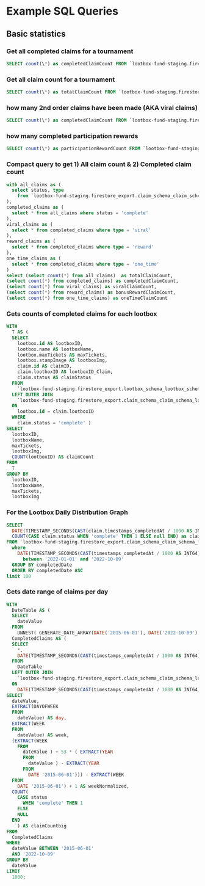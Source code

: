 # Example SQL Queries

## Basic statistics

### Get all completed claims for a tournament

```sql
SELECT count(\*) as completedClaimCount FROM `lootbox-fund-staging.firestore_export.claim_schema_claim_schema_latest` WHERE tournamentId = 'AIAHWvJhavPDQP2WqAt1' and status = 'complete'
```

### Get all claim count for a tournament

```sql
SELECT count(\*) as totalClaimCount FROM `lootbox-fund-staging.firestore_export.claim_schema_claim_schema_latest` WHERE tournamentId = 'AIAHWvJhavPDQP2WqAt1'
```

### how many 2nd order claims have been made (AKA viral claims)

```sql
SELECT count(\*) as completedClaimCount FROM `lootbox-fund-staging.firestore_export.claim_schema_claim_schema_latest` WHERE tournamentId = 'AIAHWvJhavPDQP2WqAt1' and status = 'complete' and type = 'reward'
```

### how many completed participation rewards

```sql
SELECT count(\*) as participationRewardCount FROM `lootbox-fund-staging.firestore_export.claim_schema_claim_schema_latest` WHERE tournamentId = 'AIAHWvJhavPDQP2WqAt1' and status = 'complete' and type = 'one_time'
```

### Compact query to get 1) All claim count & 2) Completed claim count

```sql
with all_claims as (
  select status, type
    from `lootbox-fund-staging.firestore_export.claim_schema_claim_schema_latest` LIMIT 1000
),
completed_claims as (
  select * from all_claims where status = 'complete'
),
viral_claims as (
  select * from completed_claims where type = 'viral'
),
reward_claims as (
  select * from completed_claims where type = 'reward'
),
one_time_claims as (
  select * from completed_claims where type = 'one_time'
)
select (select count(*) from all_claims)  as totalClaimCount,
(select count(*) from completed_claims) as completedClaimCount,
(select count(*) from viral_claims) as viralClaimCount,
(select count(*) from reward_claims) as bonusRewardClaimCount,
(select count(*) from one_time_claims) as oneTimeClaimCount
```

### Gets counts of completed claims for each lootbox

```sql
WITH
  T AS (
  SELECT
    lootbox.id AS lootboxID,
    lootbox.name AS lootboxName,
    lootbox.maxTickets AS maxTickets,
    lootbox.stampImage AS lootboxImg,
    claim.id AS claimID,
    claim.lootboxID AS lootboxID_Claim,
    claim.status AS claimStatus
  FROM
    `lootbox-fund-staging.firestore_export.lootbox_schema_lootbox_schema_latest` AS lootbox
  LEFT OUTER JOIN
    `lootbox-fund-staging.firestore_export.claim_schema_claim_schema_latest` AS claim
  ON
    lootbox.id = claim.lootboxID
  WHERE
    claim.status = 'complete' )
SELECT
  lootboxID,
  lootboxName,
  maxTickets,
  lootboxImg,
  COUNT(lootboxID) AS claimCount
FROM
  T
GROUP BY
  lootboxID,
  lootboxName,
  maxTickets,
  lootboxImg
```

### For the Lootbox Daily Distribution Graph

```sql
SELECT
  DATE(TIMESTAMP_SECONDS(CAST(claim.timestamps_completedAt / 1000 AS INT64))) as completedDate,
  COUNT(CASE claim.status WHEN 'complete' THEN 1 ELSE null END) as claimCount
FROM `lootbox-fund-staging.firestore_export.claim_schema_claim_schema_latest` as claim
  where
    DATE(TIMESTAMP_SECONDS(CAST(timestamps_completedAt / 1000 AS INT64)))
      between '2022-01-01' and '2022-10-09'
  GROUP BY completedDate
  ORDER BY completedDate ASC
limit 100
```

### Gets date range of claims per day

```sql
WITH
  DateTable AS (
  SELECT
    dateValue
  FROM
    UNNEST( GENERATE_DATE_ARRAY(DATE('2015-06-01'), DATE('2022-10-09'), INTERVAL 1 DAY) ) AS dateValue ),
  CompletedClaims AS (
  SELECT
    *,
    DATE(TIMESTAMP_SECONDS(CAST(timestamps_completedAt / 1000 AS INT64))) AS completedDate
  FROM
    DateTable
  LEFT OUTER JOIN
    `lootbox-fund-staging.firestore_export.claim_schema_claim_schema_latest`
  ON
    DATE(TIMESTAMP_SECONDS(CAST(timestamps_completedAt / 1000 AS INT64))) = dateValue )
SELECT
  dateValue,
  EXTRACT(DAYOFWEEK
  FROM
    dateValue) AS day,
  EXTRACT(WEEK
  FROM
    dateValue) AS week,
  (EXTRACT(WEEK
    FROM
      dateValue ) + 53 * ( EXTRACT(YEAR
      FROM
        dateValue ) - EXTRACT(YEAR
      FROM
        DATE '2015-06-01'))) - EXTRACT(WEEK
  FROM
    DATE '2015-06-01') + 1 AS weekNormalized,
  COUNT(
    CASE status
      WHEN 'complete' THEN 1
    ELSE
    NULL
  END
    ) AS claimCountbig
FROM
  CompletedClaims
WHERE
  dateValue BETWEEN '2015-06-01'
  AND '2022-10-09'
GROUP BY
  dateValue
LIMIT
  1000;
```

<!-- WITH
  DateTable AS (
  SELECT
    dateValue
  FROM
    UNNEST( GENERATE_DATE_ARRAY(DATE('2015-06-01'), DATE('2022-10-09'), INTERVAL 1 DAY) ) AS dateValue ),
  CompletedClaims AS (
  SELECT
    *,
    DATE(TIMESTAMP_SECONDS(CAST(timestamps_completedAt / 1000 AS INT64))) AS completedDate
  FROM
    DateTable
  LEFT OUTER JOIN
    `lootbox-fund-staging.firestore_export.claim_schema_claim_schema_latest`
  ON
    DATE(TIMESTAMP_SECONDS(CAST(timestamps_completedAt / 1000 AS INT64))) = dateValue )
SELECT
  dateValue,
  EXTRACT(DAYOFWEEK
  FROM
    dateValue) AS day,
  EXTRACT(WEEK
  FROM
    dateValue) AS week,
  (EXTRACT(WEEK
    FROM
      dateValue ) + 53 * ( EXTRACT(YEAR
      FROM
        dateValue ) - EXTRACT(YEAR
      FROM
        DATE '2015-06-01'))) - EXTRACT(WEEK
  FROM
    DATE '2015-06-01') + 1 AS weekNormalized,
  COUNT(
    CASE status
      WHEN 'complete' THEN 1
    ELSE
    NULL
  END
    ) AS claimCountbig
FROM
  CompletedClaims
WHERE
  dateValue BETWEEN '2015-06-01'
  AND '2022-10-09'
GROUP BY
  dateValue
LIMIT
  1000; -->
